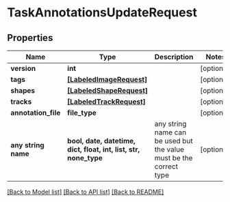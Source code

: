 # TaskAnnotationsUpdateRequest


## Properties
Name | Type | Description | Notes
------------ | ------------- | ------------- | -------------
**version** | **int** |  | [optional] 
**tags** | [**[LabeledImageRequest]**](LabeledImageRequest.md) |  | [optional] 
**shapes** | [**[LabeledShapeRequest]**](LabeledShapeRequest.md) |  | [optional] 
**tracks** | [**[LabeledTrackRequest]**](LabeledTrackRequest.md) |  | [optional] 
**annotation_file** | **file_type** |  | [optional] 
**any string name** | **bool, date, datetime, dict, float, int, list, str, none_type** | any string name can be used but the value must be the correct type | [optional]

[[Back to Model list]](../README.md#documentation-for-models) [[Back to API list]](../README.md#documentation-for-api-endpoints) [[Back to README]](../README.md)


